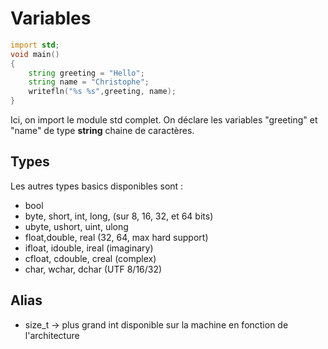 # Variables
```D
import std;
void main()
{
    string greeting = "Hello";
    string name = "Christophe";
    writefln("%s %s",greeting, name);
}
```

Ici, on import le module std complet. 
On déclare les variables "greeting" et "name" de type **string** chaine de caractères.

## Types
Les autres types basics disponibles sont : 
- bool
- byte, short, int, long, (sur 8, 16, 32, et 64 bits) 
- ubyte, ushort, uint, ulong
- float,double, real (32, 64, max hard support) 
- ifloat, idouble, ireal (imaginary)
- cfloat, cdouble, creal (complex)
- char, wchar, dchar (UTF 8/16/32) 

## Alias 
- size_t -> plus grand int disponible sur la machine en fonction de l'architecture





